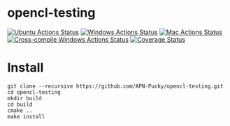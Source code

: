 # opencl-testing

[![Ubuntu Actions Status](https://github.com/APN-Pucky/opencl-testing/workflows/Ubuntu/badge.svg)](https://github.com/APN-Pucky/opencl-testing/actions)
[![Windows Actions Status](https://github.com/APN-Pucky/opencl-testing/workflows/Windows/badge.svg)](https://github.com/APN-Pucky/opencl-testing/actions)
[![Mac Actions Status](https://github.com/APN-Pucky/opencl-testing/workflows/Mac/badge.svg)](https://github.com/APN-Pucky/opencl-testing/actions)
[![Cross-compile Windows Actions Status](https://github.com/APN-Pucky/opencl-testing/workflows/Cross-compile%20Windows/badge.svg)](https://github.com/APN-Pucky/opencl-testing/actions)
[![Coverage Status](https://coveralls.io/repos/github/APN-Pucky/opencl-testing/badge.svg?branch=master)](https://coveralls.io/github/APN-Pucky/opencl-testing?branch=master)

# Install
```
git clone --recursive https://github.com/APN-Pucky/opencl-testing.git
cd opencl-testing
mkdir build
cd build
cmake ..
make install
```
